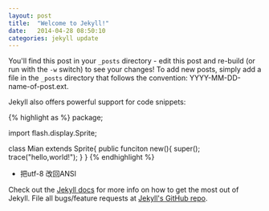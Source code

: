 ```yaml
---
layout: post
title:  "Welcome to Jekyll!"
date:   2014-04-28 08:50:10
categories: jekyll update
---
```


You'll find this post in your `_posts` directory - edit this post and re-build (or run with the `-w` switch) to see your changes!
To add new posts, simply add a file in the `_posts` directory that follows the convention: YYYY-MM-DD-name-of-post.ext.

Jekyll also offers powerful support for code snippets:

{% highlight as %}
package;

import flash.display.Sprite;

class Mian extends Sprite{
	public funciton new(){
		super();
		trace("hello,world!");
	}
}
{% endhighlight %}

 * 把utf-8 改回ANSI

Check out the [Jekyll docs][jekyll] for more info on how to get the most out of Jekyll. File all bugs/feature requests at [Jekyll's GitHub repo][jekyll-gh].

[jekyll-gh]: https://github.com/mojombo/jekyll
[jekyll]:    http://jekyllrb.com
